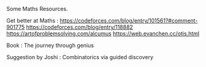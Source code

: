 Some Maths Resources.


Get better at Maths :
https://codeforces.com/blog/entry/101561?#comment-901775
https://codeforces.com/blog/entry/118882
https://artofproblemsolving.com/alcumus
https://web.evanchen.cc/otis.html


Book : 
The journey through genius

Suggestion by Joshi : 
Combinatorics via guided discovery
